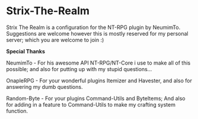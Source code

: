 # Strix-The-Realm
Strix The Realm is a configuration for the NT-RPG plugin by NeumimTo. Suggestions are welcome however this is mostly reserved for my personal server; which you are welcome to join :)

**Special Thanks**

NeumimTo - For his awesome API NT-RPG/NT-Core i use to make all of this possible; and also for putting up with my stupid questions...

OnapleRPG - For your wonderful plugins Itemizer and Havester, and also for answering my dumb questions.

Random-Byte - For your plugins Command-Utils and ByteItems; And also for adding in a feature to Command-Utils to make my crafting system function.
